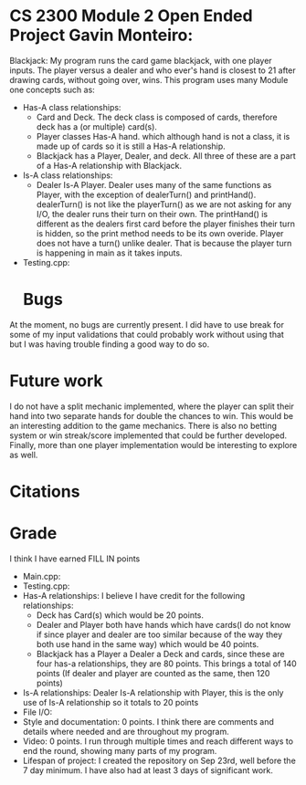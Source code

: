 # CS 2300 Module 2 Open Ended Project Gavin Monteiro:
Blackjack: 
    My program runs the card game blackjack, with one player inputs. The player versus a dealer
and who ever's hand is closest to 21 after drawing cards, without going over, wins. This program 
uses many Module one concepts such as:
- Has-A class relationships:
  - Card and Deck. The deck class is composed of cards, therefore deck has a (or multiple) card(s).
  - Player classes Has-A hand. which although hand is not a class, it is made up of cards so it is still a Has-A relationship.
  - Blackjack has a Player, Dealer, and deck. All three of these are a part of a Has-A relationship with Blackjack.
- Is-A class relationships:
  - Dealer Is-A Player. Dealer uses many of the same functions as Player, with the exception of dealerTurn() and printHand().
  dealerTurn() is not like the playerTurn() as we are not asking for any I/O, the dealer runs their turn on their own. The 
  printHand() is different as the dealers first card before the player finishes their turn is hidden, so the print method needs 
  to be its own overide. Player does not have a turn() unlike dealer. That is because the player turn is happening in main as it takes inputs.
- Testing.cpp: 
  # Bugs
At the moment, no bugs are currently present. I did have to use break for some of my input validations
that could probably work without using that but I was having trouble finding a good way to do so.

# Future work
I do not have a split mechanic implemented, where the player can split their hand into two separate hands
for double the chances to win. This would be an interesting addition to the game mechanics.
There is also no betting system or win streak/score implemented that could be further developed.
Finally, more than one player implementation would be interesting to explore as well.

# Citations

# Grade

I think I have earned FILL IN points
- Main.cpp: 
- Testing.cpp: 
- Has-A relationships: I believe I have credit for the following relationships: 
  - Deck has Card(s) which would be 20 points. 
  - Dealer and Player both have hands which have cards(I do not know if since player and dealer are too similar because of the way they both 
  use hand in the same way) which would be 40 points.
  - Blackjack has a Player a Dealer a Deck and cards, since these  are four has-a 
  relationships, they are 80 points. This brings a total of 140 points (If dealer and player are counted as the same, then 120 points)
- Is-A relationships: Dealer Is-A relationship with Player, this is the only use of Is-A relationship so it totals to 20 points
- File I/O:
- Style and documentation: 0 points. I think there are comments and details where needed and are throughout my program.
- Video: 0 points. I run through multiple times and reach different ways to end the round, showing many parts of my program.
- Lifespan of project: I created the repository on Sep 23rd, well before the 7 day minimum. I have also had at least 3 days of significant work.
